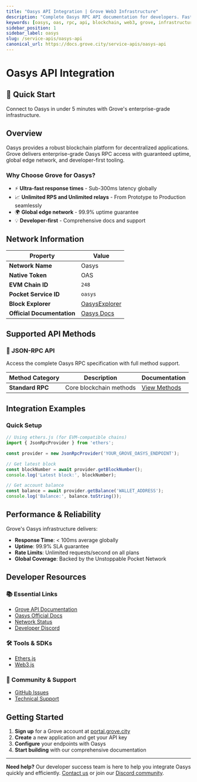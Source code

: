 ```yaml
---
title: "Oasys API Integration | Grove Web3 Infrastructure"
description: "Complete Oasys RPC API documentation for developers. Fast, reliable Oasys blockchain access with Grove's enterprise infrastructure. Get started in minutes."
keywords: [oasys, oas, rpc, api, blockchain, web3, grove, infrastructure, developers, integration]
sidebar_position: 1
sidebar_label: oasys
slug: /service-apis/oasys-api
canonical_url: https://docs.grove.city/service-apis/oasys-api
---
```


# Oasys API Integration

<div style={{background: "linear-gradient(135deg, #667eea 0%, #764ba2 100%)", color: "white", padding: "1.5rem", borderRadius: "8px", margin: "1rem 0"}}>
  <h2 style={{color: "white", marginTop: 0}}>🚀 Quick Start</h2>
  <p style={{marginBottom: 0, fontSize: "1.1rem"}}>Connect to Oasys in under 5 minutes with Grove's enterprise-grade infrastructure.</p>
</div>

## Overview

Oasys provides a robust blockchain platform for decentralized applications. Grove delivers enterprise-grade Oasys RPC access with guaranteed uptime, global edge network, and developer-first tooling.

### Why Choose Grove for Oasys?

- ⚡ **Ultra-fast response times** - Sub-300ms latency globally
- 📈 **Unlimited RPS and Unlimited relays** - From Prototype to Production seamlessly
- 🌍 **Global edge network** - 99.9% uptime guarantee
- 💡 **Developer-first** - Comprehensive docs and support

## Network Information

| Property | Value |
|----------|-------|
| **Network Name** | Oasys |
| **Native Token** | OAS |
| **EVM Chain ID** | `248` |
| **Pocket Service ID** | `oasys` |
| **Block Explorer** | [OasysExplorer](https://explorer.oasys.games) |
| **Official Documentation** | [Oasys Docs](https://docs.oasys.games/) |

## Supported API Methods

### 🔌 JSON-RPC API
Access the complete Oasys RPC specification with full method support.

| Method Category | Description | Documentation |
|-----------------|-------------|---------------|
| **Standard RPC** | Core blockchain methods | [View Methods](../grove-api/api-definition/definition#json-rpc-supported-methods) |

## Integration Examples

### Quick Setup

```javascript
// Using ethers.js (for EVM-compatible chains)
import { JsonRpcProvider } from 'ethers';

const provider = new JsonRpcProvider('YOUR_GROVE_OASYS_ENDPOINT');

// Get latest block
const blockNumber = await provider.getBlockNumber();
console.log('Latest block:', blockNumber);

// Get account balance
const balance = await provider.getBalance('WALLET_ADDRESS');
console.log('Balance:', balance.toString());
```

## Performance & Reliability

Grove's Oasys infrastructure delivers:

- **Response Time**: < 100ms average globally
- **Uptime**: 99.9% SLA guarantee  
- **Rate Limits**: Unlimited requests/second on all plans
- **Global Coverage**: Backed by the Unstoppable Pocket Network

## Developer Resources

### 📚 Essential Links
- [Grove API Documentation](../grove-api/overview/grove-api)
- [Oasys Official Docs](https://docs.oasys.games/)
- [Network Status](https://status.grove.city)
- [Developer Discord](https://discord.gg/build-with-grove)

### 🛠️ Tools & SDKs
- [Ethers.js](https://docs.ethers.io/)
- [Web3.js](https://web3js.readthedocs.io/)

### 💬 Community & Support
- [GitHub Issues](https://github.com/buildwithgrove/path)  
- [Technical Support](https://discord.com/channels/824324475256438814/1150805396085293106)

## Getting Started

1. **Sign up** for a Grove account at [portal.grove.city](https://portal.grove.city)
2. **Create** a new application and get your API key
3. **Configure** your endpoints with Oasys
4. **Start building** with our comprehensive documentation

---

<div style={{background: "#f8f9fa", padding: "1rem", borderLeft: "4px solid #007bff", margin: "1rem 0"}}>
  <strong>Need help?</strong> Our developer success team is here to help you integrate Oasys quickly and efficiently. <a href="mailto:portal@grove.city">Contact us</a> or join our <a href="https://discord.gg/build-with-grove">Discord community</a>.
</div>
